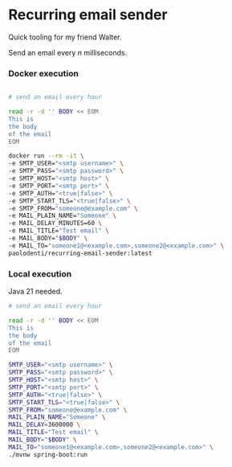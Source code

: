 # Recurring email sender

Quick tooling for my friend Walter.

Send an email every *n* milliseconds.

### Docker execution

```bash

# send an email every hour

read -r -d '' BODY << EOM
This is
the body
of the email
EOM

docker run --rm -it \
-e SMTP_USER="<smtp username>" \
-e SMTP_PASS="<smtp password>" \
-e SMTP_HOST="<smtp host>" \
-e SMTP_PORT="<smtp port>" \
-e SMTP_AUTH="<true|false>" \
-e SMTP_START_TLS="<true|false>" \
-e SMTP_FROM="someone@example.com" \
-e MAIL_PLAIN_NAME="Someone" \
-e MAIL_DELAY_MINUTES=60 \
-e MAIL_TITLE="Test email" \
-e MAIL_BODY="$BODY" \
-e MAIL_TO="someone1@<example.com>,someone2@<example.com>" \
paolodenti/recurring-email-sender:latest
```

### Local execution

Java 21 needed.

```bash
# send an email every hour

read -r -d '' BODY << EOM
This is
the body
of the email
EOM

SMTP_USER="<smtp username>" \
SMTP_PASS="<smtp password>" \
SMTP_HOST="<smtp host>" \
SMTP_PORT="<smtp port>" \
SMTP_AUTH="<true|false>" \
SMTP_START_TLS="<true|false>" \
SMTP_FROM="someone@example.com" \
MAIL_PLAIN_NAME="Someone" \
MAIL_DELAY=3600000 \
MAIL_TITLE="Test email" \
MAIL_BODY="$BODY" \
MAIL_TO="someone1@<example.com>,someone2@<example.com>" \
./mvnw spring-boot:run
```
